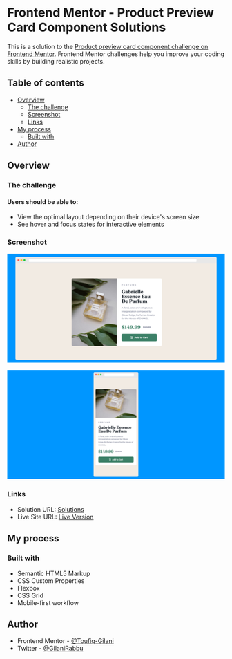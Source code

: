 # Frontend Mentor - Product Preview Card Component Solutions

This is a solution to the [Product preview card component challenge on Frontend Mentor](https://www.frontendmentor.io/challenges/product-preview-card-component-GO7UmttRfa). Frontend Mentor challenges help you improve your coding skills by building realistic projects.


## Table of contents

- [Overview](#overview)
  - [The challenge](#the-challenge)
  - [Screenshot](#screenshot)
  - [Links](#links)
- [My process](#my-process)
  - [Built with](#built-with)
- [Author](#author)


## Overview

### The challenge

#### Users should be able to:

- View the optimal layout depending on their device's screen size
- See hover and focus states for interactive elements


### Screenshot

![](./desktop-preview.png)

![](./mobile-preview.png)


### Links

- Solution URL: [Solutions](https://github.com/Toufiq-Gilani/product-preview-card-component-solutions)
- Live Site URL: [Live Version](https://toufiq-gilani-blog-008.netlify.app/)


## My process

### Built with

- Semantic HTML5 Markup
- CSS Custom Properties
- Flexbox
- CSS Grid
- Mobile-first workflow


## Author

- Frontend Mentor - [@Toufiq-Gilani](https://www.frontendmentor.io/profile/Toufiq-Gilani)
- Twitter - [@GilaniRabbu](https://twitter.com/GilaniRabbu)